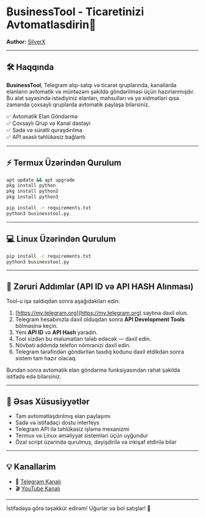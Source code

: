 # ₿usinessTool - Ticaretinizi Avtomatlasdirin🚀 

**Author:** [SilverX](https://t.me/silverxvip)

---

## 🛠 Haqqında

**BusinessTool**, Telegram alqı-satqı və ticarət qruplarında, kanallarda elanların avtomatik və müntəzəm şəkildə göndərilməsi üçün hazırlanmışdır. Bu alət sayəsində istədiyiniz elanları, məhsulları və ya xidmətləri qısa zamanda çoxsaylı qruplarda avtomatik paylaşa bilərsiniz.

✅ Avtomatik Elan Göndərmə  
✅ Çoxsaylı Qrup və Kanal dəstəyi  
✅ Sadə və sürətli quraşdırılma  
✅ API əsaslı təhlükəsiz bağlantı  

---

## ⚡ Termux Üzərindən Qurulum

```bash
apt update && apt upgrade
pkg install python
pkg install python2
pkg install python3

pip install -r requirements.txt
python3 businesstool.py
```

---

## 💻 Linux Üzərindən Qurulum

```bash
pip install -r requirements.txt
python3 businesstool.py
```

---

## 🔑 Zəruri Addımlar (API ID və API HASH Alınması)

Tool-u işə saldıqdan sonra aşağıdakıları edin:

1. [https://my.telegram.org](https://my.telegram.org) saytına daxil olun.  
2. Telegram hesabınızla daxil olduqdan sonra **API Development Tools** bölməsinə keçin.  
3. Yeni **API ID** və **API Hash** yaradın.  
4. Tool sizdən bu məlumatları tələb edəcək — daxil edin.  
5. Növbəti addımda telefon nömrənizi daxil edin.  
6. Telegram tərəfindən göndərilən təsdiq kodunu daxil etdikdən sonra sistem tam hazır olacaq.  

Bundan sonra avtomatik elan göndərmə funksiyasından rahat şəkildə istifadə edə bilərsiniz.

---

## 🎯 Əsas Xüsusiyyətlər

- Tam avtomatlaşdırılmış elan paylaşımı  
- Sadə və istifadəçi dostu interfeys  
- Telegram API ilə təhlükəsiz işləmə mexanizmi  
- Termux və Linux əməliyyat sistemləri üçün uyğundur  
- Özəl script üzərində qurulmuş, dəyişdirilə və inkişaf etdirilə bilər  

---

## 💡 Kanallarim

- 🔗 [Telegram Kanalı](https://t.me/silverxvip)  
- 🎬 [YouTube Kanalı](https://youtube.com/@silverxcyber)  

---

İstifadəyə görə təşəkkür edirəm! Uğurlar və bol satışlar! 🚀
